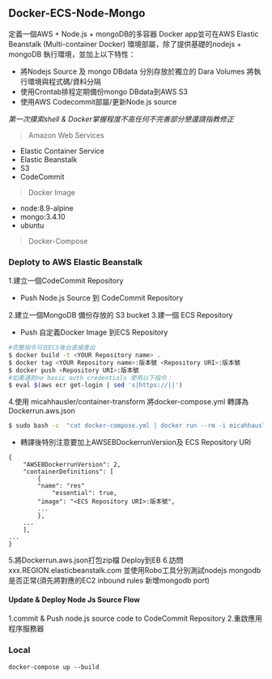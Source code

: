 ## Docker-ECS-Node-Mongo

定義一個AWS + Node.js + mongoDB的多容器 Docker app並可在AWS Elastic Beanstalk (Multi-container Docker) 環境部屬，除了提供基礎的nodejs + mongoDB 執行環境，並加上以下特性：
+ 將Nodejs Source 及 mongo DBdata 分別存放於獨立的 Dara Volumes 將執行環境與程式碼/資料分隔
+ 使用Crontab排程定期備份mongo DBdata到AWS S3
+ 使用AWS Codecommit部屬/更新Node.js source

*第一次摸索shell & Docker掌握程度不高任何不完善部分懇還請指教修正*

>Amazon Web Services
 + Elastic Container Service 
 + Elastic Beanstalk
 + S3
 + CodeCommit

>Docker Image
+ node:8.9-alpine
+ mongo:3.4.10
+ ubuntu

> Docker-Compose

### Deploty to AWS  Elastic Beanstalk

1.建立一個CodeCommit  Repository
 + Push Node.js Source 到 CodeCommit  Repository
 
2.建立一個MongoDB 備份存放的 S3 bucket
3.建一個 ECS Repository 
+ Push 自定義Docker Image  到ECS Repository 

```bash
#完整指令可在ECS後台直接產出
$ docker build -t <YOUR Repository name> .
$ docker tag <YOUR Repository name>:版本號 <Repository URI>:版本號
$ docker push <Repository URI>:版本號
#如果遇到no basic auth credentials 使用以下指令：
$ eval $(aws ecr get-login | sed 's|https://||')
```

4.使用 micahhausler/container-transform 將docker-compose.yml 轉譯為 Dockerrun.aws.json
```bash
$ sudo bash -c  "cat docker-compose.yml | docker run --rm -i micahhausler/container-transform >> Dockerrun.aws.json"
```
+ 轉譯後特別注意要加上AWSEBDockerrunVersion及 ECS Repository URI 
``` 
{
    "AWSEBDockerrunVersion": 2,
    "containerDefinitions": [
        {
	    "name": "res"
            "essential": true,
	    "image": "<ECS Repository URI>:版本號",
	    ...
        },
	...
    ],
...
}
```
5.將Dockerrun.aws.json打包zip檔 Deploy到EB
6.訪問 xxx.REGION.elasticbeanstalk.com 並使用Robo工具分別測試nodejs mongodb是否正常(須先將對應的EC2 inbound rules 新增mongodb port)
#### Update & Deploy Node Js Source Flow
1.commit & Push node.js source code to CodeCommit Repository 
2.重啟應用程序服務器

### Local

```
docker-compose up --build
```
